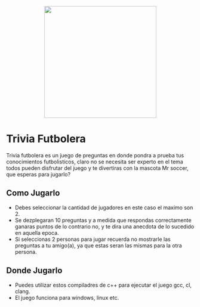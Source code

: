 
<div align="center">
   <img src="https://th.bing.com/th/id/OIG._Jq5OqyY3MnOG3EZBmT3?pid=ImgGn"   width= 300 height=300 >
</div>
 
# Trivia Futbolera
Trivia futbolera es un juego de preguntas en donde pondra a prueba tus conocimientos futbolisticos, claro no se necesita ser experto en el tema todos pueden disfrutar del juego
y te divertiras con la mascota Mr soccer, que esperas para jugarlo?

## Como Jugarlo

- Debes seleccionar la cantidad de jugadores en este caso el maximo son 2.
- Se dezplegaran 10 preguntas y a medida que respondas correctamente ganaras puntos de lo contrario no, y te dira una anecdota de lo sucedido en aquella epoca.
- Si seleccionas 2 personas para jugar recuerda no mostrarle las preguntas a tu amigo(a), ya que estas seran las mismas para la otra persona.

## Donde Jugarlo

- Puedes utilizar estos compiladres de c++ para ejecutar el juego gcc, cl, clang.
- El juego funciona para windows, linux etc.
